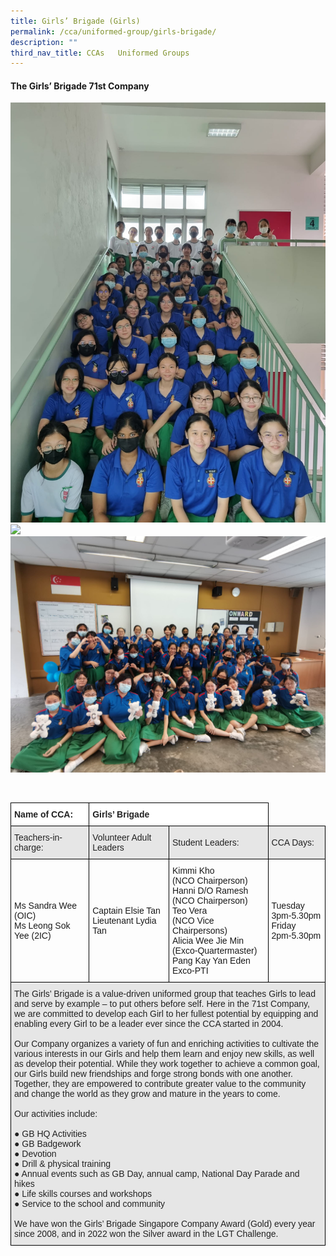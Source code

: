 ```yaml
---
title: Girls’ Brigade (Girls)
permalink: /cca/uniformed-group/girls-brigade/
description: ""
third_nav_title: CCAs   Uniformed Groups
---
```

#### **The Girls’ Brigade 71st Company**
![](/images/girls%20brigade%201.jpg)
![](/images/girls%20brigade%202.jpg)
![](/images/girls%20brigade%203.jpg)



<br>
<style type="text/css">
.tg  {border-collapse:collapse;border-spacing:0;}
.tg td{border-color:black;border-style:solid;border-width:1px;font-family:Arial, sans-serif;font-size:14px;
  overflow:hidden;padding:10px 5px;word-break:normal;}
.tg th{border-color:black;border-style:solid;border-width:1px;font-family:Arial, sans-serif;font-size:14px;
  font-weight:normal;overflow:hidden;padding:10px 5px;word-break:normal;}
.tg .tg-l2bf{background-color:#FFF;color:#222;font-weight:bold;text-align:left;vertical-align:top}
.tg .tg-h5mn{background-color:#E6E6E6;color:#222;text-align:left;vertical-align:middle}
.tg .tg-1ppo{background-color:#FFF;color:#222;text-align:left;vertical-align:middle}
</style>

<table class="tg">
<thead>
  <tr>
    <th class="tg-l2bf"><span style="font-weight:bold">Name of CCA:</span></th>
    <th class="tg-l2bf" colspan="2"><span style="font-weight:bold">Girls’ Brigade</span></th>
  </tr>
</thead>
<tbody>
  <tr>
    <td class="tg-h5mn">Teachers-in-charge:</td>
    <td class="tg-h5mn">Volunteer Adult Leaders</td>
    <td class="tg-h5mn">Student Leaders:</td>
    <td class="tg-h5mn">CCA Days:</td>
	</tr>
  <tr>
    <td class="tg-tsok">Ms Sandra Wee (OIC)<br>Ms Leong Sok Yee (2IC)</td>
    <td class="tg-tsok">Captain Elsie Tan<br>Lieutenant Lydia Tan</td>
    <td class="tg-tsok">Kimmi Kho<br>(NCO Chairperson)<br>Hanni D/O Ramesh<br>(NCO Chairperson)<br>Teo Vera<br>(NCO Vice Chairpersons)<br>Alicia Wee Jie Min<br>(Exco-Quartermaster)<br>Pang Kay Yan Eden<br>Exco-PTI</td>
    <td class="tg-tsok">Tuesday<br>3pm-5.30pm<br>Friday<br>2pm-5.30pm</td>
	</tr>
  <tr>
    <td class="tg-h5mn" colspan="4">The Girls’ Brigade is a value-driven uniformed group that teaches Girls to lead and serve by example – to put others before self. Here in the 71st Company, we are committed to develop each Girl to her fullest potential by equipping and enabling every Girl to be a leader ever since the CCA started in 2004.<br><br>Our Company organizes a variety of fun and enriching activities to cultivate the various interests in our Girls and help them learn and enjoy new skills, as well as develop their potential. While they work together to achieve a common goal, our Girls build new friendships and forge strong bonds with one another. Together, they are empowered to contribute greater value to the community and change the world as they grow and mature in the years to come.<br><br>Our activities include:<br><br>●     GB HQ Activities<br>●     GB Badgework<br>●     Devotion<br>●     Drill &amp; physical training<br>●     Annual events such as GB Day, annual camp, National Day Parade and hikes<br>●     Life skills courses and workshops<br>●     Service to the school and community<br><br>We have won the Girls’ Brigade Singapore Company Award (Gold) every year since 2008, and in 2022 won the Silver award in the LGT Challenge.</td>
  </tr>
</tbody>
</table>